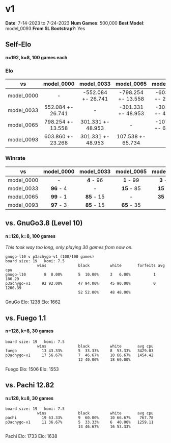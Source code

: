 # v1

<b>Date</b>: 7-14-2023 to 7-24-2023
<b>Num Games</b>: 500,000
<b>Best Model</b>: model_0093
<b>From SL Bootstrap?</b>: Yes

## Self-Elo

#### n=192, k=8, 100 games each

### Elo

| vs         | model_0000 |model_0033 | model_0065 | model_0093 |
|------------|:----------:|:----------:|:----------:|:----------:|
| model_0000 | - | -552.084 +- 26.741 | -798.254 +- 13.558 | -603.860 +- 23.268 |
| model_0033 | 552.084 +- 26.741| - | -301.331 +- 48.953 | -301.331 +- 48.953 |
| model_0065 | 798.254 +- 13.558| 301.331 +- 48.953 | - | -107.538 +- 65.734 |
| model_0093 | 603.860 +- 23.268| 301.331 +- 48.953 | 107.538 +- 65.734 | - |

### Winrate

| vs         | model_0000 |model_0033 | model_0065 | model_0093 |
|------------|:----------:|:----------:|:----------:|:----------:|
| model_0000 | - | <b>4</b> - 96 | <b>1</b> - 99 | <b>3</b> - 97 |
| model_0033 | <b>96</b> - 4 | - | <b>15</b> - 85 | <b>15</b> - 85 |
| model_0065 | <b>99</b> - 1 | <b>85</b> - 15 | - | <b>35</b> - 65 |
| model_0093 | <b>97</b> - 3 | <b>85</b> - 15 | <b>65</b> - 35 | - |

## vs. GnuGo3.8 (Level 10)
#### n=128, k=8, 100 games
*This took way too long, only playing 30 games from now on.*

```
gnugo-l10 v p3achygo-v1 (100/100 games)
board size: 19   komi: 7.5
              wins              black         white       forfeits avg cpu
gnugo-l10        8  8.00%       5  10.00%     3   6.00%          1  186.29
p3achygo-v1     92 92.00%       47 94.00%     45 90.00%          0 1200.39
                                52 52.00%     48 48.00%
```

GnuGo Elo: 1238
Elo: 1662

## vs. Fuego 1.1
#### n=128, k=8, 30 games
```
board size: 19   komi: 7.5
              wins              black         white       avg cpu
fuego           13 43.33%       5  33.33%     8  53.33%   3429.03
p3achygo-v1     17 56.67%       7  46.67%     10 66.67%   1454.42
                                12 40.00%     18 60.00%
```

Fuego Elo: 1506
Elo: 1553

## vs. Pachi 12.82
#### n=128, k=8, 30 games
```
board size: 19   komi: 7.5
              wins              black         white       avg cpu
pachi           19 63.33%       9  60.00%     10 66.67%    767.78
p3achygo-v1     11 36.67%       5  33.33%     6  40.00%   1259.11
                                14 46.67%     16 53.33%
```
Pachi Elo: 1733
Elo: 1638
